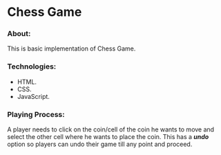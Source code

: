 # Chess Game

### About:
This is basic implementation of Chess Game.
### Technologies:
* HTML.
* CSS.
* JavaScript.

### Playing Process:
A player needs to click on the coin/cell of the coin he wants 
to
move and select the
other cell where he wants to place the coin.
This has a ***undo***  option so players can undo their game till any point 
and proceed.

